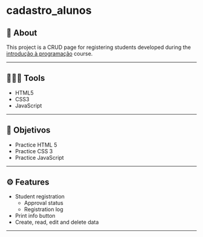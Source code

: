 # cadastro_alunos

## 💬 About

This project is a CRUD page for registering students developed during the [introdução à programação](http://www.alfamidia.com.br/) course.

---

## 👨🏽‍💻 Tools

- HTML5
- CSS3
- JavaScript

---

## 🎯 Objetivos

- Practice HTML 5
- Practice CSS 3
- Practice JavaScript

---

## ⚙ Features

- Student registration
  - Approval status
  - Registration log
- Print info button
- Create, read, edit and delete data

---